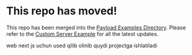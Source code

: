 # This repo has moved!

This repo has been merged into the [Payload Examples Directory](https://github.com/payloadcms/payload/tree/main/examples). Please refer to the [Custom Server Example](https://github.com/payloadcms/payload/tree/main/examples/custom-server) for all the latest updates.


web next js uchun used qilib olinib quydi projectga ishlatiladi 
